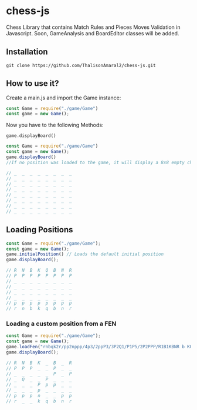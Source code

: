 # chess-js
Chess Library that contains Match Rules and Pieces Moves Validation in Javascript. Soon, GameAnalysis and BoardEditor classes will be added.

## Installation
```
git clone https://github.com/ThalisonAmaral2/chess-js.git
```

## How to use it?
Create a main.js and import the Game instance:
```js
const Game = require("./game/Game")
const game = new Game();
```

Now you have to the following Methods:

`game.displayBoard()`

```js
const Game = require("./game/Game")
const game = new Game();
game.displayBoard()
//If no position was loaded to the game, it will display a 8x8 empty chessboard.

// _  _  _  _  _  _  _  _ 
// _  _  _  _  _  _  _  _ 
// _  _  _  _  _  _  _  _ 
// _  _  _  _  _  _  _  _ 
// _  _  _  _  _  _  _  _ 
// _  _  _  _  _  _  _  _ 
// _  _  _  _  _  _  _  _ 
// _  _  _  _  _  _  _  _ 


```

## Loading Positions

```js
const Game = require("./game/Game");
const game = new Game();
game.initialPosition() // Loads the default initial position
game.displayBoard();

// R  N  B  K  Q  B  N  R 
// P  P  P  P  P  P  P  P 
// _  _  _  _  _  _  _  _ 
// _  _  _  _  _  _  _  _ 
// _  _  _  _  _  _  _  _ 
// _  _  _  _  _  _  _  _ 
// p  p  p  p  p  p  p  p 
// r  n  b  k  q  b  n  r 

```

### Loading a custom position from a FEN

```js
const Game = require("./game/Game");
const game = new Game();
game.loadFen("rnbqk2r/pp2nppp/4p3/2ppP3/3P2Q1/P1P5/2P2PPP/R1B1KBNR b KQkq") // Loads the FEN into the game.
game.displayBoard();

// R  N  B  K  _  B  _  R 
// P  P  P  _  _  P  _  _ 
// _  _  _  _  _  P  _  P 
// _  Q  _  _  P  _  _  _ 
// _  _  _  P  p  p  _  _ 
// _  _  _  p  _  _  _  _ 
// p  p  p  n  _  _  p  p 
// r  _  _  k  q  b  n  r 

```



